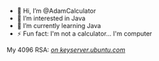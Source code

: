 - 👋 Hi, I’m @AdamCalculator
- 👀 I’m interested in Java
- 🌱 I’m currently learning Java
- ⚡ Fun fact: I'm not a calculator... I'm computer

My 4096 RSA: [*on keyserver.ubuntu.com*](http://keyserver.ubuntu.com:11371/pks/lookup?search=C1DB343F0B7824FC9C4677826E58854B345342D6&fingerprint=on&op=index)
